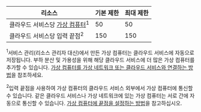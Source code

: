 | 리소스 | 기본 제한 | 최대 제한 |
| --- | --- | --- |
| 클라우드 서비스당 [가상 컴퓨터](../articles/virtual-machines/virtual-machines-linux-about.md)<sup>1</sup> |50 |50 |
| 클라우드 서비스당 입력 끝점<sup>2</sup> |150 |150 |

<sup>1</sup>서비스 관리(리소스 관리자 대신)에서 만든 가상 컴퓨터는 클라우드 서비스에 자동으로 저장됩니다. 부하 분산 및 가용성을 위해 해당 클라우드 서비스에 더 많은 가상 컴퓨터를 추가할 수 있습니다. [가상 컴퓨터를 가상 네트워크 또는 클라우드 서비스와 연결하는 방법](../articles/virtual-machines/virtual-machines-linux-classic-connect-vms.md)을 참조하세요.

<sup>2</sup>입력 끝점을 사용하여 가상 컴퓨터의 클라우드 서비스 외부에서 가상 컴퓨터에 통신할 수 있습니다. 같은 클라우드 서비스나 가상 네트워크에 있는 가상 컴퓨터는 서로 간에 자동으로 통신할 수 있습니다. [가상 컴퓨터에 끝점을 설정하는 방법](../articles/virtual-machines/virtual-machines-windows-classic-setup-endpoints.md)을 참고하십시오.

<!---HONumber=AcomDC_0323_2016-->